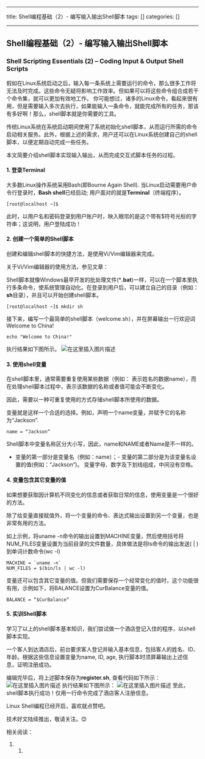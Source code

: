 
--- 
title:  Shell编程基础（2）- 编写输入输出Shell脚本 
tags: []
categories: [] 

---
## Shell编程基础（2）- 编写输入输出Shell脚本

### Shell Scripting Essentials (2) – Coding Input &amp; Output Shell Scripts

>  
 假如在Linux系统启动之后，输入每一条系统上需要运行的命令，那么很多工作将无法及时完成。这些命令无疑将影响工作效率。但如果可以将这些命令组合成若干个命令集，就可以更加有效地工作。 
 你可能想过，诸多的Linux命令，看起来很有用，但是需要输入多次去执行，如果能输入一条命令，就能完成所有的任务，那该有多好啊！那么，shell脚本就是你需要的工具。 


传统Linux系统在系统启动期间使用了系统初始化shell脚本，从而运行所需的命令启动相关服务。此外，根据上述的需求，用户还可以在Linux系统创建自己的shell脚本，以便定期自动完成一些任务。

本文简要介绍shell脚本实现输入输出，从而完成交互式脚本任务的过程。

#### 1. 登录Terminal

大多数Linux操作系统采用Bash(即Bourne Again Shell). 当Linux启动需要用户命令行登录时，**Bash shell**已经启动; 用户面对的就是**Terminal**（终端程序）。

```
[root@localhost ~]$

```

此时，以用户名和密码登录到用户账户时，映入眼帘的是这个带有$符号光标的字符串；这说明，用户登陆成功！

#### 2. 创建一个简单的Shell脚本

创建和编辑shell脚本的快捷方法，是使用Vi/Vim编辑器来完成。

关于Vi/Vim编辑器的使用方法，参见文章：

>  
 Shell脚本就像Windows最早开发的批处理文件(***.bat**)一样，可以在一个脚本里执行多条命令，使系统管理自动化。在登录到用户后，可以建立自己的目录（例如：**sh**目录），并且可以开始创建shell脚本。 


```
[root@localhost ~]$ mkdir sh

```

接下来，编写一个最简单的shell脚本（welcome.sh），并在屏幕输出一行欢迎词Welcome to China!

```
echo "Welcome to China!"

```

执行结果如下图所示。 <img src="https://img-blog.csdnimg.cn/01834196904040059d36d40edcd41e08.png" alt="在这里插入图片描述">

#### 3. 使用shell变量

在shell脚本里，通常需要重复使用某些数据（例如： 表示姓名的数据name），而在处理shell脚本过程中，表示该数据的名称或者值可能会不断变化。

因此，需要以一种可重复使用的方式存储shell脚本所使用的数据。

变量就是这样一个合适的选择。例如，声明一个name变量，并赋予它的名称为“Jackson”.

```
name = “Jackson”

```

Shell脚本中变量名称区分大小写，因此，name和NAME或者Name是不一样的。
- 变量的第一部分是变量名（例如：name）；- 变量的第二部分是为该变量名设置的值(例如：“Jackson”)。
变量字母、数字及下划线组成，中间没有空格。

#### 4. 变量包含其它变量的值

如果想要获取因计算机不同变化的信息或者获取日常的信息，使用变量是一个很好的方法。

除了给变量直接赋值外，将一个变量的命令、表达式输出设置到另一个变量，也是非常有用的方法。

如上示例，将uname -n命令的输出设置到MACHINE变量，然后使用括号将NUM_FILES变量设置为当前目录的文件数量，具体做法是将ls命令的输出发送( | )到单词计数命令(wc -l)

```
MACHINE = `uname -n`
NUM_FILES = $(bin/ls | wc -l)

```

变量还可以包含其它变量的值。但我们需要保存一个经常变化的值时，这个功能很有用，示例如下，将BALANCE设置为CurBalance变量的值。

```
BALANCE = “$CurBalance“

```

#### 5. 实训Shell脚本

学习了以上的shell脚本基本知识，我们尝试做一个酒店登记入住的程序，以shell脚本实现。

>  
 一个客人到达酒店后，前台要求客人登记并输入基本信息，包括客人的姓名、ID、年龄。根据这些信息设置变量为name, ID, age, 
 执行脚本时须屏幕输出上述信息，证明注册成功。 


编辑完毕后，将上述脚本保存为**register.sh**, 查看代码如下所示： <img src="https://img-blog.csdnimg.cn/7f930a7cf89649b98fee2ff1bbf6e2f7.png" alt="在这里插入图片描述"> 执行结果如下图所示： <img src="https://img-blog.csdnimg.cn/12cb753036684caa8e2516df932cb452.png" alt="在这里插入图片描述"> 至此，shell脚本执行成功！仅用一行命令完成了酒店客人注册信息。

Linux Shell编程已经开启，喜欢就点赞吧。

技术好文陆续推出，敬请关注。😊

相关阅读：
1. 1. 